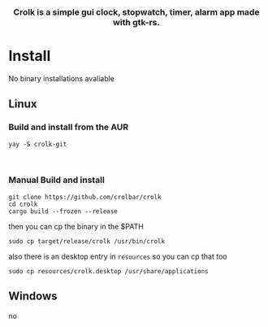 
<h3 align="center">
Crolk is a simple gui clock, stopwatch, timer, alarm app made with gtk-rs.
</h3>

# Install
No binary installations avaliable

## Linux

### Build and install from the AUR
```
yay -S crolk-git
```
<br>

### Manual Build and install
```
git clone https://github.com/crolbar/crolk
cd crolk
cargo build --frozen --release
```

then you can cp the binary in the $PATH
```
sudo cp target/release/crolk /usr/bin/crolk
```

also there is an desktop entry in `resources` so you can cp that too
```
sudo cp resources/crolk.desktop /usr/share/applications
```



## Windows
no
